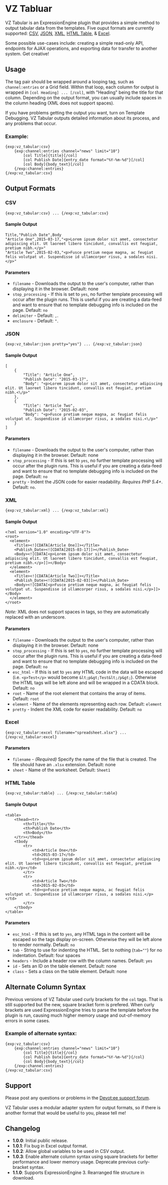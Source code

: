 VZ Tabluar
==========

VZ Tabular is an ExpressionEngine plugin that provides a simple method to output tabular data from the templates. Five ouput formats are currently supported: [CSV](#csv), [JSON](#json), [XML](#xml), [HTML Table](#html-table), & [Excel](#excel).

Some possible use-cases include: creating a simple read-only API, endpoints for AJAX operations, and exporting data for transfer to another system. Get creative!

Usage
-----

The tag pair should be wrapped around a looping tag, such as `channel:entries` or a Grid field. Within that loop, each column for output is wrapped in `[col Heading] ... [/col]`, with "Heading" being the title for that column. Depending on the output format, you can usually include spaces in the column heading (XML does not support spaces).

If you have problems getting the output you want, turn on Template Debugging. VZ Tabular outputs detailed information about its process, and any problems that occur.

### Example:

    {exp:vz_tabular:csv}
        {exp:channel:entries channel="news" limit="10"}
            [col Title]{title}[/col]
            [col Publish Date]{entry_date format="%Y-%m-%d"}[/col]
            [col Body]{body_text}[/col]
        {/exp:channel:entries}
    {/exp:vz_tabular:csv}


Output Formats
--------------

### CSV

    {exp:vz_tabular:csv} ... {/exp:vz_tabular:csv}

#### Sample Output

    Title,"Publish Date",Body
    "Article One",2015-03-17,"<p>Lorem ipsum dolor sit amet, consectetur adipiscing elit. Ut laoreet libero tincidunt, convallis est feugiat, pretium nibh.</p>"
    "Article Two",2015-02-03,"<p>Fusce pretium neque magna, ac feugiat felis volutpat ut. Suspendisse id ullamcorper risus, a sodales nisi.</p>"

#### Parameters

* `filename` - Downloads the output to the user's computer, rather than displaying it in the browser. Default: none
* `stop_processing` - If this is set to `yes`, no further template processing will occur after the plugin runs. This is useful if you are creating a data-feed and want to ensure that no template debugging info is included on the page. Default: `no`
* `delimiter` - Default: `,`.
* `enclosure` - Default: `"`.


### JSON

    {exp:vz_tabular:json pretty="yes"} ... {/exp:vz_tabular:json}

#### Sample Output

    [
        {
            "Title": "Article One",
            "Publish Date": "2015-03-17",
            "Body": "<p>Lorem ipsum dolor sit amet, consectetur adipiscing elit. Ut laoreet libero tincidunt, convallis est feugiat, pretium nibh.<\/p>"
        },
        {
            "Title": "Article Two",
            "Publish Date": "2015-02-03",
            "Body": "<p>Fusce pretium neque magna, ac feugiat felis volutpat ut. Suspendisse id ullamcorper risus, a sodales nisi.<\/p>"
        }
    ]

#### Parameters

* `filename` - Downloads the output to the user's computer, rather than displaying it in the browser. Default: none
* `stop_processing` - If this is set to `yes`, no further template processing will occur after the plugin runs. This is useful if you are creating a data-feed and want to ensure that no template debugging info is included on the page. Default: `no`
* `pretty` - Indent the JSON code for easier readability. *Requires PHP 5.4+*. Default: `no`.


### XML

    {exp:vz_tabular:xml} ... {/exp:vz_tabular:xml}

#### Sample Output

    <?xml version="1.0" encoding="UTF-8"?>
    <root>
      <element>
        <Title><![CDATA[Article One]]></Title>
        <Publish_Date><![CDATA[2015-03-17]]></Publish_Date>
        <Body><![CDATA[<p>Lorem ipsum dolor sit amet, consectetur adipiscing elit. Ut laoreet libero tincidunt, convallis est feugiat, pretium nibh.</p>]]></Body>
      </element>
      <element>
        <Title><![CDATA[Article Two]]></Title>
        <Publish_Date><![CDATA[2015-02-03]]></Publish_Date>
        <Body><![CDATA[<p>Fusce pretium neque magna, ac feugiat felis volutpat ut. Suspendisse id ullamcorper risus, a sodales nisi.</p>]]></Body>
      </element>
    </root>

*Note:* XML does not support spaces in tags, so they are automatically replaced with an underscore.

#### Parameters

* `filename` - Downloads the output to the user's computer, rather than displaying it in the browser. Default: none
* `stop_processing` - If this is set to `yes`, no further template processing will occur after the plugin runs. This is useful if you are creating a data-feed and want to ensure that no template debugging info is included on the page. Default: `no`
* `esc_html` - If this is set to `yes` any HTML code in the data will be escaped (i.e. `<p>Test</p>` would become `&lt;p&gt;Test&lt;/p&gt;`). Otherwise the HTML tags will be left alone and will be wrapped in a CDATA block. Default: `no`
* `root` - Name of the root element that contains the array of items. Default: `root`
* `element` - Name of the elements representing each row. Default: `element`
* `pretty` - Indent the XML code for easier readability. Default: `no`


### Excel

    {exp:vz_tabular:excel filename="spreadsheet.xlsx"} ... {/exp:vz_tabular:excel}

#### Parameters

* `filename` - *(Required)* Specify the name of the file that is created. The file should have an `.xlsx` extension. Default: none
* `sheet` - Name of the worksheet. Default: `Sheet1`


### HTML Table

    {exp:vz_tabular:table} ... {/exp:vz_tabular:table}

#### Sample Output

    <table>
        <thead><tr>
            <th>Title</th>
            <th>Publish Date</th>
            <th>Body</th>
        </tr></thead>
        <tbody
            <tr>
                <td>Article One</td>
                <td>2015-03-17</td>
                <td><p>Lorem ipsum dolor sit amet, consectetur adipiscing elit. Ut laoreet libero tincidunt, convallis est feugiat, pretium nibh.</p></td>
            </tr>
            <tr>
                <td>Article Two</td>
                <td>2015-02-03</td>
                <td><p>Fusce pretium neque magna, ac feugiat felis volutpat ut. Suspendisse id ullamcorper risus, a sodales nisi.</p></td>
            </tr>
        </tbody>
    </table>

#### Parameters

* `esc_html` - If this is set to `yes`, any HTML tags in the content will be escaped so the tags display on-screen. Otherwise they will be left alone to render normally. Default: `no`
* `tab` - String to use for indenting the HTML. Set to nothing (`tab=""`) for no indentation. Default: four spaces
* `headers` - Include a header row with the column names. Default: `yes`
* `id` - Sets an ID on the table element. Default: none
* `class` - Sets a class on the table element. Default: none

Alternate Column Syntax
-----------------------

Previous versions of VZ Tabular used curly brackets for the `col` tags. That is still supported but the new, square bracket form is prefered. When curly brackets are used ExpressionEngine tries to parse the template before the plugin is run, causing much higher memory usage and out-of-memory errors in some cases.

### Example of alternate syntax:

    {exp:vz_tabular:csv}
        {exp:channel:entries channel="news" limit="10"}
            {col Title}{title}{/col}
            {col Publish Date}{entry_date format="%Y-%m-%d"}{/col}
            {col Body}{body_text}{/col}
        {/exp:channel:entries}
    {/exp:vz_tabular:csv}

Support
-------

Please post any questions or problems in the [Devot:ee support forum](https://devot-ee.com/add-ons/support/vz-tabular/viewforum).

VZ Tabular uses a modular adapter system for output formats, so if there is another format that would be useful to you, please tell me! 

Changelog
---------

* __1.0.0__: Initial public release.
* __1.0.1__: Fix bug in Excel output format.
* __1.0.2__: Allow global variables to be used in CSV output.
* __1.0.3__: Enable alternate column syntax using square brackets for better performance and lower memory usage. Deprecate previous curly-bracket syntax.
* __1.1.0__: Supports ExpressionEngine 3. Rearranged file structure in download.